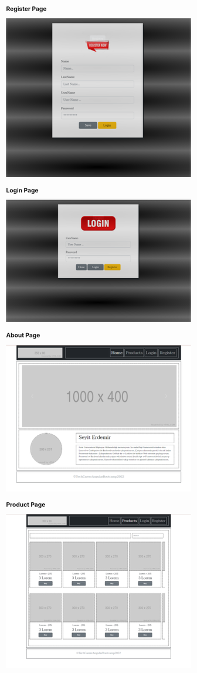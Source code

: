 ### Register Page
![list](img/register.png)

### Login Page
![list](img/login.png)

### About Page
![list](img/about.png)

### Product Page
![list](img/product.png)